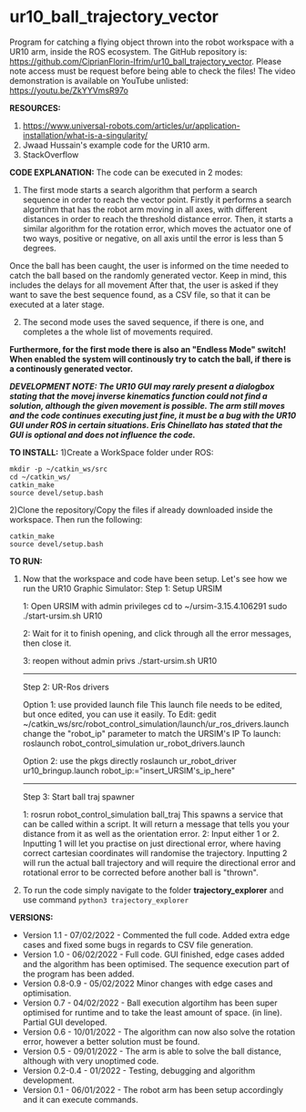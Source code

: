 # ur10_ball_trajectory_vector
Program for catching a flying object thrown into the robot workspace with a UR10 arm, inside the ROS ecosystem.
The GitHub repository is: https://github.com/CiprianFlorin-Ifrim/ur10_ball_trajectory_vector. Please note access must be request before being able to check the files!
The video demonstration is available on YouTube unlisted: https://youtu.be/ZkYYVmsR97o

**RESOURCES:**
1) https://www.universal-robots.com/articles/ur/application-installation/what-is-a-singularity/
2) Jwaad Hussain's example code for the UR10 arm.
3) StackOverflow

**CODE EXPLANATION:**
The code can be executed in 2 modes:
1) The first mode starts a search algorithm that perform a search sequence in order to reach the vector point.
Firstly it performs a search algortihm that has the robot arm moving in all axes, with different distances in order to reach the threshold distance error.
Then, it starts a similar algorithm for the rotation error, which moves the actuator one of two ways, positive or negative, on all axis until the error is less than 5 degrees.

Once the ball has been caught, the user is informed on the time needed to catch the ball based on the randomly generated vector. 
Keep in mind, this includes the delays for all movement
After that, the user is asked if they want to save the best sequence found, as a CSV file, so that it can be executed at a later stage.

2) The second mode uses the saved sequence, if there is one, and completes a the whole list of movements required.

**Furthermore, for the first mode there is also an "Endless Mode" switch! When enabled the system will continously try to catch the ball, if there is a continously generated vector.**

***DEVELOPMENT NOTE: 
The UR10 GUI may rarely present a dialogbox stating that the movej inverse kinematics function could not find a solution, although the given movement is possible.
The arm still moves and the code continues executing just fine, it must be a bug with the UR10 GUI under ROS in certain situations.
Eris Chinellato has stated that the GUI is optional and does not influence the code.***

**TO INSTALL:**
1)Create a WorkSpace folder under ROS:
```
mkdir -p ~/catkin_ws/src
cd ~/catkin_ws/
catkin_make
source devel/setup.bash
```

2)Clone the repository/Copy the files if already downloaded inside the workspace.
Then run the following:
```
catkin_make
source devel/setup.bash
```

**TO RUN:**
1) Now that the workspace and code have been setup. Let's see how we run the UR10 Graphic Simulator:
      Step 1: Setup URSIM

      1: Open URSIM with admin privileges
        cd to ~/ursim-3.15.4.106291
        sudo ./start-ursim.sh UR10

      2: Wait for it to finish opening, and click through all the error messages, then close it.

      3: reopen without admin privs
        ./start-ursim.sh UR10

      ------------------------------------------------------------------------------------------
      Step 2: UR-Ros drivers

      Option 1: use provided launch file
        This launch file needs to be edited, but once edited, you can use it easily.
        To Edit: 
          gedit ~/catkin_ws/src/robot_control_simulation/launch/ur_ros_drivers.launch
            change the "robot_ip" parameter to match the URSIM's IP
        To launch:
          roslaunch robot_control_simulation ur_robot_drivers.launch

      Option 2: use the pkgs directly
        roslaunch ur_robot_driver ur10_bringup.launch robot_ip:="insert_URSIM's_ip_here"

      ------------------------------------------------------------------------------------------
      Step 3: Start ball traj spawner

      1: rosrun robot_control_simulation ball_traj
        This spawns a service that can be called within a script. It will return a message that tells you your distance from it as well as the orientation error.
      2: Input either 1 or 2. 
        Inputting 1 will let you practise on just directional error, where having correct cartesian coordinates will randomise the trajectory. 
        Inputting 2 will run the actual ball trajectory and will require the directional error and rotational error to be corrected before another ball is "thrown".

2) To run the code simply navigate to the folder **trajectory_explorer** and use command ```python3 trajectory_explorer```


**VERSIONS:**
- Version 1.1 - 07/02/2022 - Commented the full code. Added extra edge cases and fixed some bugs in regards to CSV file generation.
- Version 1.0 - 06/02/2022 - Full code. GUI finished, edge cases added and the algorithm has been optimised. The sequence execution part of the program has been added.
- Version 0.8-0.9 - 05/02/2022 Minor changes with edge cases and optimisation.
- Version 0.7 - 04/02/2022 - Ball execution algortihm has been super optimised for runtime and to take the least amount of space. (in line). Partial GUI developed.
- Version 0.6 - 10/01/2022 - The algorithm can now also solve the rotation error, however a better solution must be found.
- Version 0.5 - 09/01/2022 - The arm is able to solve the ball distance, although with very unoptimed code.
- Version 0.2-0.4 - 01/2022 - Testing, debugging and algorithm development.
- Version 0.1 - 06/01/2022 - The robot arm has been setup accordingly and it can execute commands.
